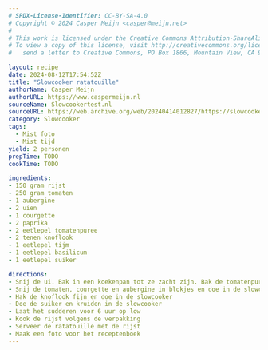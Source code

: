 ```yaml
---
# SPDX-License-Identifier: CC-BY-SA-4.0
# Copyright © 2024 Casper Meijn <casper@meijn.net>
# 
# This work is licensed under the Creative Commons Attribution-ShareAlike 4.0 International License. 
# To view a copy of this license, visit http://creativecommons.org/licenses/by-sa/4.0/ or 
#   send a letter to Creative Commons, PO Box 1866, Mountain View, CA 94042, USA.

layout: recipe
date: 2024-08-12T17:54:52Z
title: "Slowcooker ratatouille"
authorName: Casper Meijn
authorURL: https://www.caspermeijn.nl
sourceName: Slowcookertest.nl
sourceURL: https://web.archive.org/web/20240414012827/https://slowcookertest.nl/ratatouille-slowcooker/
category: Slowcooker
tags:
  - Mist foto
  - Mist tijd
yield: 2 personen
prepTime: TODO
cookTime: TODO 

ingredients:
- 150 gram rijst
- 250 gram tomaten
- 1 aubergine
- 2 uien
- 1 courgette
- 2 paprika
- 2 eetlepel tomatenpuree
- 2 tenen knoflook
- 1 eetlepel tijm
- 1 eetlepel basilicum
- 1 eetlepel suiker

directions:
- Snij de ui. Bak in een koekenpan tot ze zacht zijn. Bak de tomatenpuree nog kort mee. Doe het mengsel in de slowcooker
- Snij de tomaten, courgette en aubergine in blokjes en doe in de slowcooker
- Hak de knoflook fijn en doe in de slowcooker
- Doe de suiker en kruiden in de slowcooker
- Laat het sudderen voor 6 uur op low
- Kook de rijst volgens de verpakking
- Serveer de ratatouille met de rijst
- Maak een foto voor het receptenboek
---
```

